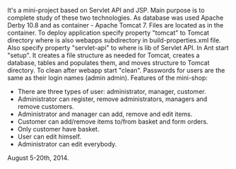 It's a mini-project based on Servlet API and JSP. Main purpose is to complete study of these two technologies.
As database was used Apache Derby 10.8 and as container - Apache Tomcat 7. Files are located as in the container.
To deploy application specify property "tomcat" to Tomcat directory where is also webapps subdirectory
in build-properties.xml file. Also specify property "servlet-api" to where is lib of Servlet API. In Ant start "setup".
It creates a file structure as needed for Tomcat, creates a database, tables and populates them, and moves structure
to Tomcat directory. To clean after webapp start "clean". Passwords for users are the same as their login names (admin admin).
Features of the mini-shop:
  - There are three types of user: administrator, manager, customer.
  - Administrator can register, remove administrators, managers and remove customers.
  - Administrator and manager can add, remove and edit items.
  - Customer can add/remove items to/from basket and form orders.
  - Only customer have basket.
  - User can edit himself.
  - Administrator can edit everybody.

August 5-20th, 2014.
